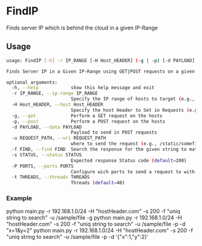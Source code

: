 # FindIP
Finds server IP which is behind the cloud in a given IP-Range

## Usage
```bash
usage: FindIP [-h] -r IP_RANGE [-H Host_HEADER] (-g | -p) [-d PAYLOAD] [-u REQUEST_PATH] -f FIND [-s STATUS] [-P PORTS] [-t THREADS]

Finds Server IP in a Given IP-Range using GET|POST requests on a given PATH

optional arguments:
  -h, --help            show this help message and exit
  -r IP_RANGE, --ip-range IP_RANGE
                        Specify the IP range of hosts to target (e.g., 192.168.1.0/24)
  -H Host_HEADER, --host Host_HEADER
                        Specify the host Header to Set in Requests (e.g., findme.example.net)
  -g, --get             Perform a GET request on the hosts
  -p, --post            Perform a POST request on the hosts
  -d PAYLOAD, --data PAYLOAD
                        Payload to send in POST requests
  -u REQUEST_PATH, --uri REQUEST_PATH
                        where to send the request (e.g., /static/somefileThatexists) (default=/)
  -f FIND, --find FIND  Search the response for the given string to match found items
  -s STATUS, --status STATUS
                        Expected response Status code (default=200)
  -P PORTS, --ports PORTS
                        Configure wich ports to send a request to with below struct [ { port : https } , ... ] Default value is [{80 : False},{443 : True}]
  -t THREADS, --threads THREADS
                        Threads (default=40)
```

### Example
python main.py -r 192.168.1.0/24 -H "hostHeader.com" -s 200 -f "uniq string to search" -u /sample/file -g
python main.py -r 192.168.1.0/24 -H "hostHeader.com" -s 200 -f "uniq string to search" -u /sample/file -p -d "x=1&y=2"
python main.py -r 192.168.1.0/24 -H "hostHeader.com" -s 200 -f "uniq string to search" -u /sample/file -p -d '{"x":1,"y":2}'

